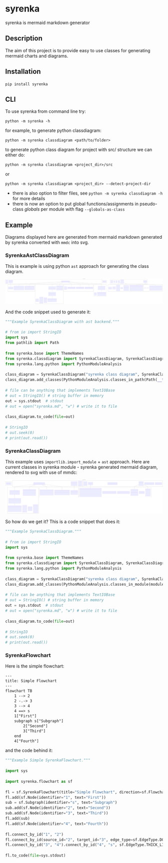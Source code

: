 # syrenka
syrenka is mermaid markdown generator

## Description

The aim of this project is to provide easy to use classes for generating mermaid charts and diagrams.

## Installation

`pip install syrenka`

## CLI

To use syrenka from command line try:

```
python -m syrenka -h
```

for example, to generate python classdiagram:
```
python -m syrenka classdiagram <path/to/folder>
```

to generate python class diagram for project with src/ structure we can either do:
```
python -m syrenka classdiagram <project_dir>/src
```
or
```
python -m syrenka classdiagram <project_dir> --detect-project-dir
```

- there is also option to filter files, see `python -m syrenka classdiagram -h` for more details
- there is now an option to put global functions/assignments in pseudo-class _globals_ per module with flag `--globals-as-class`


## Example

Diagrams displayed here are generated from mermaid markdown generated by syrenka converted with `mmdc` into svg.

### SyrenkaAstClassDiagram
This is example is using python `ast` approach for generating the class diagram.

<!-- EX3_MERMAID_DIAGRAM_BEGIN -->
![SyrenkaAstClassDiagram](https://raw.githubusercontent.com/bartlomiejcieszkowski/syrenka/refs/heads/main/syrenka_diagram-3.svg "SyrenkaAstClassDiagram")
<!-- EX3_MERMAID_DIAGRAM_END -->

And the code snippet used to generate it:

<!-- EX3_SYRENKA_CODE_BEGIN -->
```python
"""Example SyrenkaClassDiagram with ast backend."""

# from io import StringIO
import sys
from pathlib import Path

from syrenka.base import ThemeNames
from syrenka.classdiagram import SyrenkaClassDiagram, SyrenkaClassDiagramConfig
from syrenka.lang.python import PythonModuleAnalysis

class_diagram = SyrenkaClassDiagram("syrenka class diagram", SyrenkaClassDiagramConfig().theme(ThemeNames.NEUTRAL))
class_diagram.add_classes(PythonModuleAnalysis.classes_in_path(Path(__file__).parent.parent / "src"))

# file can be anything that implements TextIOBase
# out = StringIO() # string buffer in memory
out = sys.stdout  # stdout
# out = open("syrenka.md", "w") # write it to file

class_diagram.to_code(file=out)

# StringIO
# out.seek(0)
# print(out.read())
```
<!-- EX3_SYRENKA_CODE_END -->

### SyrenkaClassDiagram
This example uses `importlib.import_module` + `ast` approach.
Here are current classes in syrenka module - syrenka generated mermaid diagram, rendered to svg with use of mmdc:

<!-- EX1_MERMAID_DIAGRAM_BEGIN -->
![SyrenkaClassDiagram](https://raw.githubusercontent.com/bartlomiejcieszkowski/syrenka/refs/heads/main/syrenka_diagram-1.svg "SyrenkaClassDiagram")
<!-- EX1_MERMAID_DIAGRAM_END -->

So how do we get it?
This is a code snippet that does it:

<!-- EX1_SYRENKA_CODE_BEGIN -->
```python
"""Example SyrenkaClassDiagram."""

# from io import StringIO
import sys

from syrenka.base import ThemeNames
from syrenka.classdiagram import SyrenkaClassDiagram, SyrenkaClassDiagramConfig
from syrenka.lang.python import PythonModuleAnalysis

class_diagram = SyrenkaClassDiagram("syrenka class diagram", SyrenkaClassDiagramConfig().theme(ThemeNames.NEUTRAL))
class_diagram.add_classes(PythonModuleAnalysis.classes_in_module(module_name="syrenka", nested=True))

# file can be anything that implements TextIOBase
# out = StringIO() # string buffer in memory
out = sys.stdout  # stdout
# out = open("syrenka.md", "w") # write it to file

class_diagram.to_code(file=out)

# StringIO
# out.seek(0)
# print(out.read())
```
<!-- EX1_SYRENKA_CODE_END -->

### SyrenkaFlowchart

Here is the simple flowchart:

<!-- EX2_MERMAID_DIAGRAM_BEGIN -->
```mermaid
---
title: Simple Flowchart
---
flowchart TB
    1 --> 2
    2 -.-> 3
    3 --> 4
    4 ==> s
    1["First"]
    subgraph s["Subgraph"]
        2["Second"]
        3["Third"]
    end
    4["Fourth"]
```
<!-- EX2_MERMAID_DIAGRAM_END -->

and the code behind it:

<!-- EX2_SYRENKA_CODE_BEGIN -->
```python
"""Example Simple SyrenkaFlowchart."""

import sys

import syrenka.flowchart as sf

fl = sf.SyrenkaFlowchart(title="Simple Flowchart", direction=sf.FlowchartDirection.TOP_TO_BOTTOM)
fl.add(sf.Node(identifier="1", text="First"))
sub = sf.Subgraph(identifier="s", text="Subgraph")
sub.add(sf.Node(identifier="2", text="Second"))
sub.add(sf.Node(identifier="3", text="Third"))
fl.add(sub)
fl.add(sf.Node(identifier="4", text="Fourth"))

fl.connect_by_id("1", "2")
fl.connect_by_id(source_id="2", target_id="3", edge_type=sf.EdgeType.DOTTED_LINK)
fl.connect_by_id("3", "4").connect_by_id("4", "s", sf.EdgeType.THICK_LINK)

fl.to_code(file=sys.stdout)
```
<!-- EX2_SYRENKA_CODE_END -->

